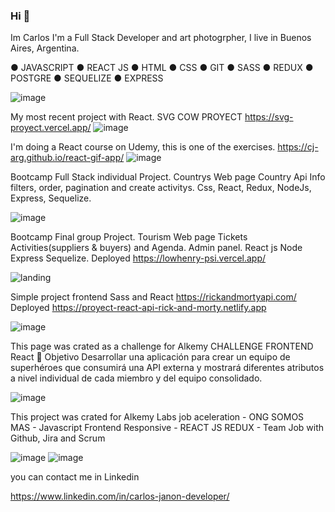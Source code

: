 ### Hi  👋


Im Carlos I'm a Full Stack Developer and art photogrpher, I live in Buenos Aires, Argentina.

 ● JAVASCRIPT
 ● REACT JS 
 ● HTML
 ● CSS 
 ●  GIT 
 ● SASS 
 ● REDUX 
 ● POSTGRE 
 ● SEQUELIZE 
 ● EXPRESS 
  

![image](https://user-images.githubusercontent.com/75990840/129479798-226ff011-c09b-4c69-87fc-51fa8504b776.png)

My most recent project with React. SVG COW PROYECT  https://svg-proyect.vercel.app/
![image](https://user-images.githubusercontent.com/75990840/193481446-4cc8c944-d8a9-4e81-b568-3e4ff0be8019.png)


I'm doing a React course on Udemy, this is one of the exercises. https://cj-arg.github.io/react-gif-app/
![image](https://github.com/CJ-arg/CJ-arg/assets/75990840/d5f4ab8c-1bcd-4cea-a9e0-4565f0a322a3)



Bootcamp Full Stack individual Project. Countrys Web page Country Api Info filters, order, pagination and create activitys. Css, React, Redux, NodeJs, Express, Sequelize.


![image](https://user-images.githubusercontent.com/75990840/134075497-a5ec3253-89e9-49d7-be0e-29ba6ac9e67e.png)


Bootcamp Final group Project. Tourism Web page Tickets Activities(suppliers & buyers) and Agenda. Admin panel. React js Node Express Sequelize.
Deployed 
https://lowhenry-psi.vercel.app/

![landing](https://user-images.githubusercontent.com/75990840/134073208-6e3df34e-8f51-4cb0-8abc-29c5faf4d477.png)



Simple project frontend Sass and React https://rickandmortyapi.com/
Deployed https://proyect-react-api-rick-and-morty.netlify.app

![image](https://user-images.githubusercontent.com/75990840/133699154-f537aeae-9d64-4565-9b12-9028a41124af.png)


This page was crated as a challenge for Alkemy
CHALLENGE FRONTEND React 🚀 Objetivo Desarrollar una aplicación para crear un equipo de superhéroes que consumirá una API externa y mostrará diferentes atributos a nivel individual de cada miembro y del equipo consolidado.

![image](https://user-images.githubusercontent.com/75990840/142205995-a325ddd8-a565-469f-b97c-c29063f0eb54.png)



This project was crated for Alkemy Labs job aceleration - ONG SOMOS MAS - Javascript Frontend Responsive - REACT JS REDUX -
Team Job with Github, Jira and Scrum 



![image](https://user-images.githubusercontent.com/75990840/148586268-415a5134-3092-4b4c-ab3c-9bb713165a30.png)
![image](https://user-images.githubusercontent.com/75990840/148584001-67d14f61-609a-47fd-8e61-4615534cf639.png)


you can contact me in Linkedin


https://www.linkedin.com/in/carlos-janon-developer/



<!--
**CJ-arg/CJ-arg** is a ✨ _special_ ✨ repository because its `README.md` (this file) appears on your GitHub profile.

Here are some ideas to get you started:

- 🔭 I’m currently working on ...
- 🌱 I’m currently learning ...
- 👯 I’m looking to collaborate on ...
- 🤔 I’m looking for help with ...
- 💬 Ask me about ...
- 📫 How to reach me: ...
- 😄 Pronouns: ...
- ⚡ Fun fact: ...
-->

